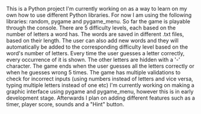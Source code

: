 This is a Python project I'm currently working on as a way to learn on my own how to use different Python libraries.
For now I am using the following libraries: random, pygame and pygame_menu.
So far the game is playable through the console. There are 5 difficulty levels, each based on the number of letters a word has. The words are saved in different .txt files, based on their length. The user can also add new words and they will automatically be added to the corresponding difficulty level based on the word's number of letters. Every time the user guesses a letter correctly, every occurrence of it is shown. The other letters are hidden with a '-' character. The game ends when the user guesses all the letters correctly or when he guesses wrong 5 times.
The game has multiple validations to check for incorrect inputs (using numbers instead of letters and vice versa, typing multiple letters instead of one etc)
I'm currently working on making a graphic interface using pygame and pygame_menu, however this is in early development stage.
Afterwards I plan on adding different features such as a timer, player score, sounds and a "Hint" button.
